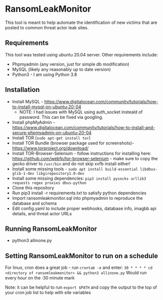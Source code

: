 # RansomLeakMonitor
This tool is meant to help automate the identification of new victims that are posted to common threat actor leak sites. 

## Requirements
This tool was tested using ubuntu 20.04 server. Other requirements include:
- Phpmyadmin (any version, just for simple db modification)
- MySQL (likely any reasonably up to date version)
- Python3 - I am using Python 3.8


## Installation
- Install MySQL - https://www.digitalocean.com/community/tutorials/how-to-install-mysql-on-ubuntu-20-04
  - NOTE: I had issues with MySQL using auth_socket insteald of password. This can be fixed via googling.
- Install phpMyAdmin - https://www.digitalocean.com/community/tutorials/how-to-install-and-secure-phpmyadmin-on-ubuntu-20-04
- Install TOR (```sudo apt-get install tor```)
- Install TOR Bundle (browser package used for screenshots)- https://www.torproject.org/download/
- Install TOR-Browser-Selenium - follow instructions for installing here: https://github.com/webfp/tor-browser-selenium - make sure to copy the gecko driver to ```/usr/bin``` and do not skip xvfb install either!
- Install some missing tools - ```sudo apt install build-essential libdbus-glib-1-dev libgirepository1.0-dev```
- Install some missing dependencies: ```pip3 install pysocks urllib3 requests regex proxies dbus-python```
- Clone this repository
- Run pip3 install -r requirements.txt to satisfy python dependencies
- Import ransomleakmonitor.sql into phpmyadmin to reproduce the database and schema
- Edit config.yaml to include proper webhooks, database info, imagbb api details, and threat actor URLs

## Running RansomLeakMonitor
- python3 allinone.py

## Setting RansomLeakMonitor to run on a schedule
For linux, cron does a great job - run ```crontab -e``` and enter:
```30 * * * * cd <directory of ransomleakmonitor> && python3 allinone.py```
Would run every hour on the :30 minute mark

Note: it can be helpful to run ```export $PATH``` and copy the output to the top of your cron job list to help with site variables
